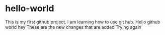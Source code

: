 # hello-world
This is my first github project. I am learning how to use git hub.
Hello github world
hey
These are the new changes that are added
Trying again
